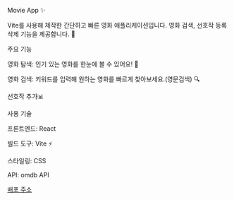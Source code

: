 Movie App ✨

Vite를 사용해 제작한 간단하고 빠른 영화 애플리케이션입니다. 영화 검색, 선호작 등록 삭제 기능을 제공합니다. 🎥

주요 기능

영화 탐색: 인기 있는 영화를 한눈에 볼 수 있어요! 👀

영화 검색: 키워드를 입력해 원하는 영화를 빠르게 찾아보세요.(영문검색) 🔍

선호작 추가📊

사용 기술

프론트엔드: React

빌드 도구: Vite ⚡

스타일링: CSS

API: omdb API

[배포 주소](https://movie-app-lunaping.netlify.app)
